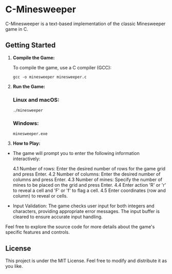 # C-Minesweeper

C-Minesweeper is a text-based implementation of the classic Minesweeper game in C.

## Getting Started

1. **Compile the Game:**

   To compile the game, use a C compiler (GCC):

   ```shell
   gcc -o minesweeper minesweeper.c
   ```
2. **Run the Game:**
   ### Linux and macOS:
   ```shell
   ./minesweeper
   ```
    ### Windows:
   ```shell
   minesweeper.exe
   ```
4. **How to Play:**
- The game will prompt you to enter the following information interactively:

     4.1 Number of rows: Enter the desired number of rows for the game grid and press Enter.
     4.2 Number of columns: Enter the desired number of columns and press Enter.
     4.3 Number of mines: Specify the number of mines to be placed on the grid and press Enter.
     4.4 Enter action 'R' or 'r' to reveal a cell and 'F' or 'f' to flag a cell.
     4.5 Enter coordinates (row and column) to reveal or cells.
- Input Validation:
The game checks user input for both integers and characters, providing appropriate error messages.
The input buffer is cleared to ensure accurate input handling.

Feel free to explore the source code for more details about the game's specific features and controls.

## License
This project is under the MIT License. Feel free to modify and distribute it as you like.
